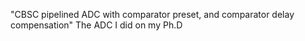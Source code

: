 "CBSC pipelined ADC with comparator preset, and comparator delay compensation"
The ADC I did on my Ph.D
